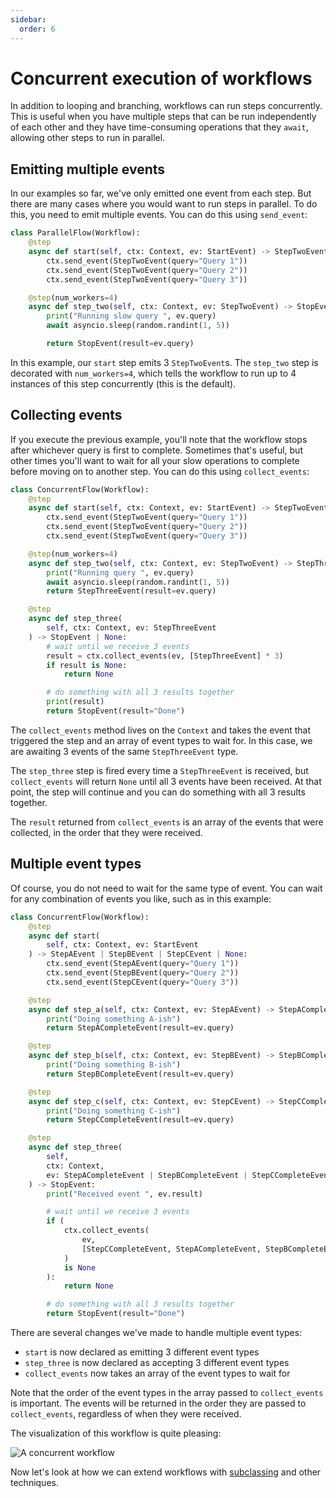 ```yaml
---
sidebar:
  order: 6
---
```


# Concurrent execution of workflows

In addition to looping and branching, workflows can run steps concurrently. This is useful when you have multiple steps that can be run independently of each other and they have time-consuming operations that they `await`, allowing other steps to run in parallel.

## Emitting multiple events

In our examples so far, we've only emitted one event from each step. But there are many cases where you would want to run steps in parallel. To do this, you need to emit multiple events. You can do this using `send_event`:

```python
class ParallelFlow(Workflow):
    @step
    async def start(self, ctx: Context, ev: StartEvent) -> StepTwoEvent | None:
        ctx.send_event(StepTwoEvent(query="Query 1"))
        ctx.send_event(StepTwoEvent(query="Query 2"))
        ctx.send_event(StepTwoEvent(query="Query 3"))

    @step(num_workers=4)
    async def step_two(self, ctx: Context, ev: StepTwoEvent) -> StopEvent:
        print("Running slow query ", ev.query)
        await asyncio.sleep(random.randint(1, 5))

        return StopEvent(result=ev.query)
```

In this example, our `start` step emits 3 `StepTwoEvent`s. The `step_two` step is decorated with `num_workers=4`, which tells the workflow to run up to 4 instances of this step concurrently (this is the default).

## Collecting events

If you execute the previous example, you'll note that the workflow stops after whichever query is first to complete. Sometimes that's useful, but other times you'll want to wait for all your slow operations to complete before moving on to another step. You can do this using `collect_events`:

```python
class ConcurrentFlow(Workflow):
    @step
    async def start(self, ctx: Context, ev: StartEvent) -> StepTwoEvent | None:
        ctx.send_event(StepTwoEvent(query="Query 1"))
        ctx.send_event(StepTwoEvent(query="Query 2"))
        ctx.send_event(StepTwoEvent(query="Query 3"))

    @step(num_workers=4)
    async def step_two(self, ctx: Context, ev: StepTwoEvent) -> StepThreeEvent:
        print("Running query ", ev.query)
        await asyncio.sleep(random.randint(1, 5))
        return StepThreeEvent(result=ev.query)

    @step
    async def step_three(
        self, ctx: Context, ev: StepThreeEvent
    ) -> StopEvent | None:
        # wait until we receive 3 events
        result = ctx.collect_events(ev, [StepThreeEvent] * 3)
        if result is None:
            return None

        # do something with all 3 results together
        print(result)
        return StopEvent(result="Done")
```

The `collect_events` method lives on the `Context` and takes the event that triggered the step and an array of event types to wait for. In this case, we are awaiting 3 events of the same `StepThreeEvent` type.

The `step_three` step is fired every time a `StepThreeEvent` is received, but `collect_events` will return `None` until all 3 events have been received. At that point, the step will continue and you can do something with all 3 results together.

The `result` returned from `collect_events` is an array of the events that were collected, in the order that they were received.

## Multiple event types

Of course, you do not need to wait for the same type of event. You can wait for any combination of events you like, such as in this example:

```python
class ConcurrentFlow(Workflow):
    @step
    async def start(
        self, ctx: Context, ev: StartEvent
    ) -> StepAEvent | StepBEvent | StepCEvent | None:
        ctx.send_event(StepAEvent(query="Query 1"))
        ctx.send_event(StepBEvent(query="Query 2"))
        ctx.send_event(StepCEvent(query="Query 3"))

    @step
    async def step_a(self, ctx: Context, ev: StepAEvent) -> StepACompleteEvent:
        print("Doing something A-ish")
        return StepACompleteEvent(result=ev.query)

    @step
    async def step_b(self, ctx: Context, ev: StepBEvent) -> StepBCompleteEvent:
        print("Doing something B-ish")
        return StepBCompleteEvent(result=ev.query)

    @step
    async def step_c(self, ctx: Context, ev: StepCEvent) -> StepCCompleteEvent:
        print("Doing something C-ish")
        return StepCCompleteEvent(result=ev.query)

    @step
    async def step_three(
        self,
        ctx: Context,
        ev: StepACompleteEvent | StepBCompleteEvent | StepCCompleteEvent,
    ) -> StopEvent:
        print("Received event ", ev.result)

        # wait until we receive 3 events
        if (
            ctx.collect_events(
                ev,
                [StepCCompleteEvent, StepACompleteEvent, StepBCompleteEvent],
            )
            is None
        ):
            return None

        # do something with all 3 results together
        return StopEvent(result="Done")
```

There are several changes we've made to handle multiple event types:

* `start` is now declared as emitting 3 different event types
* `step_three` is now declared as accepting 3 different event types
* `collect_events` now takes an array of the event types to wait for

Note that the order of the event types in the array passed to `collect_events` is important. The events will be returned in the order they are passed to `collect_events`, regardless of when they were received.

The visualization of this workflow is quite pleasing:

![A concurrent workflow](/python/framework/understanding/workflows/different_events.png)

Now let's look at how we can extend workflows with [subclassing](/python/framework/understanding/workflows/subclass) and other techniques.
